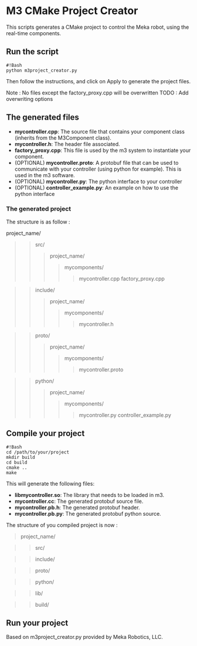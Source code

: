 # M3 CMake Project Creator #

This scripts generates a CMake project to control the Meka robot, using the real-time components.
## Run the script ##
```
#!Bash
python m3project_creator.py
```
Then follow the instructions, and click on Apply to generate the project files.

Note : No files except the factory_proxy.cpp will be overwritten
TODO : Add overwriting options

## The generated files ##

* **mycontroller.cpp**: The source file that contains your component class (inherits from the M3Component class).
* **mycontroller.h**: The header file associated.
* **factory_proxy.cpp**: This file is used by the m3 system to instantiate your component.
* (OPTIONAL) **mycontroller.proto**: A protobuf file that can be used to communicate with your controller (using python for example). This is used in the m3 software.
* (OPTIONAL) **mycontroller.py**: The python interface to your controller
* (OPTIONAL) **controller_example.py**: An example on how to use the python interface

### The generated project ###
The structure is as follow :
>
project_name/
>>src/
>>>project_name/
>>>>mycomponents/
>>>>>mycontroller.cpp 
>>>>>factory_proxy.cpp 

>>include/
>>>project_name/
>>>>mycomponents/
>>>>>mycontroller.h

>>proto/
>>>project_name/
>>>>mycomponents/
>>>>>mycontroller.proto

>>python/
>>>project_name/
>>>>mycomponents/
>>>>>mycontroller.py
>>>>>controller_example.py
>

## Compile your project ##

```
#!Bash
cd /path/to/your/project
mkdir build
cd build
cmake ..
make
```
This will generate the following files:

* **libmycontroller.so**: The library that needs to be loaded in m3.
* **mycontroller.cc**: The generated protobuf source file.
* **mycontroller.pb.h**: The generated protobuf header.
* **mycontroller.pb.py**: The generated protobuf python source.

The structure of you compiled project is now : 

> project_name/

>>src/

>>include/

>>proto/

>>python/

>>lib/

>>build/

>


## Run your project ##



Based on m3project_creator.py provided by Meka Robotics, LLC.